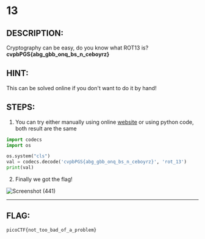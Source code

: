 # 13
## DESCRIPTION:
Cryptography can be easy, do you know what ROT13 is? **cvpbPGS{abg_gbb_onq_bs_n_ceboyrz}**
## HINT:
This can be solved online if you don't want to do it by hand!
## STEPS:
1. You can try either manually using online [website](https://rot13.com/) or using python code, both result are the same

```py
import codecs
import os

os.system("cls")
val = codecs.decode('cvpbPGS{abg_gbb_onq_bs_n_ceboyrz}', 'rot_13')
print(val)
```

2. Finally we got the flag!

![Screenshot (441)](https://user-images.githubusercontent.com/70703371/173089624-56e518e8-033c-427e-a978-6235cfc23512.png)

---

## FLAG:
```
picoCTF{not_too_bad_of_a_problem}
```
